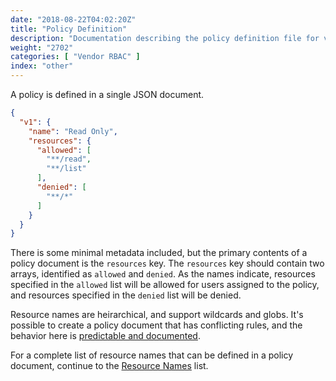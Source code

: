 ```yaml
---
date: "2018-08-22T04:02:20Z"
title: "Policy Definition"
description: "Documentation describing the policy definition file for vendor RBAC."
weight: "2702"
categories: [ "Vendor RBAC" ]
index: "other"
---
```


A policy is defined in a single JSON document.

```json
{
  "v1": {
    "name": "Read Only",
    "resources": {
      "allowed": [
        "**/read",
        "**/list"
      ],
      "denied": [
        "**/*"
      ]
    }
  }
}
```

 There is some minimal metadata included, but the primary contents of a policy document is the `resources` key. The `resources` key should contain two arrays, identified as `allowed` and `denied`. As the names indicate, resources specified in the `allowed` list will be allowed for users assigned to the policy, and resources specified in the `denied` list will be denied.

 Resource names are heirarchical, and support wildcards and globs. It's possible to create a policy document that has conflicting rules, and the behavior here is [predictable and documented](../rule-order).

For a complete list of resource names that can be defined in a policy document, continue to the [Resource Names](../resource-names) list.

